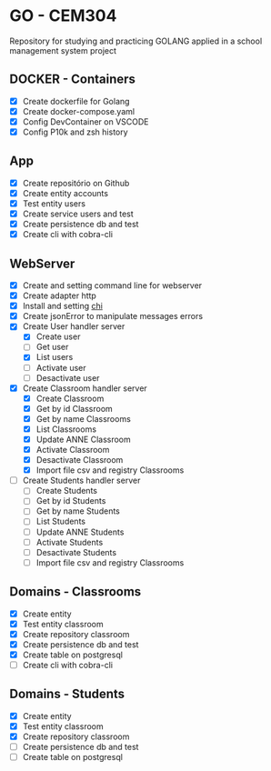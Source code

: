 # GO - CEM304

Repository for studying and practicing GOLANG applied in a school management system project

## DOCKER - Containers
 - [X] Create dockerfile for Golang
 - [X] Create docker-compose.yaml
 - [X] Config DevContainer on VSCODE
 - [X] Config P10k and zsh history

## App
 - [X] Create repositório on Github
 - [X] Create entity accounts
 - [X] Test entity users
 - [X] Create service users and test
 - [X] Create persistence db and test
 - [X] Create cli with cobra-cli

## WebServer
 - [X] Create and setting command line for webserver
 - [X] Create adapter http
 - [X] Install and setting [chi](https://go-chi.io/#/) 
 - [X] Create jsonError to manipulate messages errors
 - [X] Create User handler server
   - [X] Create user
   - [ ] Get user
   - [X] List users
   - [ ] Activate user
   - [ ] Desactivate user
 - [X] Create Classroom handler server
   - [X] Create Classroom
   - [X] Get by id Classroom
   - [X] Get by name Classrooms
   - [X] List Classrooms
   - [X] Update ANNE Classroom
   - [X] Activate Classroom
   - [X] Desactivate Classroom
   - [X] Import file csv and registry Classrooms
- [ ] Create Students handler server
   - [ ] Create Students
   - [ ] Get by id Students
   - [ ] Get by name Students
   - [ ] List Students
   - [ ] Update ANNE Students
   - [ ] Activate Students
   - [ ] Desactivate Students
   - [ ] Import file csv and registry Classrooms
## Domains - Classrooms
 - [X] Create entity
 - [X] Test entity classroom
 - [X] Create repository classroom
 - [X] Create persistence db and test
 - [X] Create table on postgresql
 - [ ] Create cli with cobra-cli

## Domains - Students
 - [X] Create entity
 - [X] Test entity classroom
 - [X] Create repository classroom
 - [ ] Create persistence db and test
 - [ ] Create table on postgresql